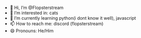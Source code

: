 - 👋 Hi, I’m @Flopsterstream
- 👀 I’m interested in: cats
- 🌱 I’m currently learning python(i dont know it well), javascript
- 📫 How to reach me: discord (flopsterstream)
- 😄 Pronouns: He/Him

<!---
Flopsterstream/Flopsterstream is a ✨ special ✨ repository because its `README.md` (this file) appears on your GitHub profile.
You can click the Preview link to take a look at your changes.
--->
